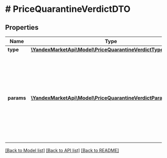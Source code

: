 # # PriceQuarantineVerdictDTO

## Properties

Name | Type | Description | Notes
------------ | ------------- | ------------- | -------------
**type** | [**\YandexMarketApi\Model\PriceQuarantineVerdictType**](PriceQuarantineVerdictType.md) |  | [optional]
**params** | [**\YandexMarketApi\Model\PriceQuarantineVerdictParameterDTO[]**](PriceQuarantineVerdictParameterDTO.md) | Цена, из-за которой товар попал в карантин, и значения для сравнения. Конкретный набор параметров зависит от типа карантина. |

[[Back to Model list]](../../README.md#models) [[Back to API list]](../../README.md#endpoints) [[Back to README]](../../README.md)
